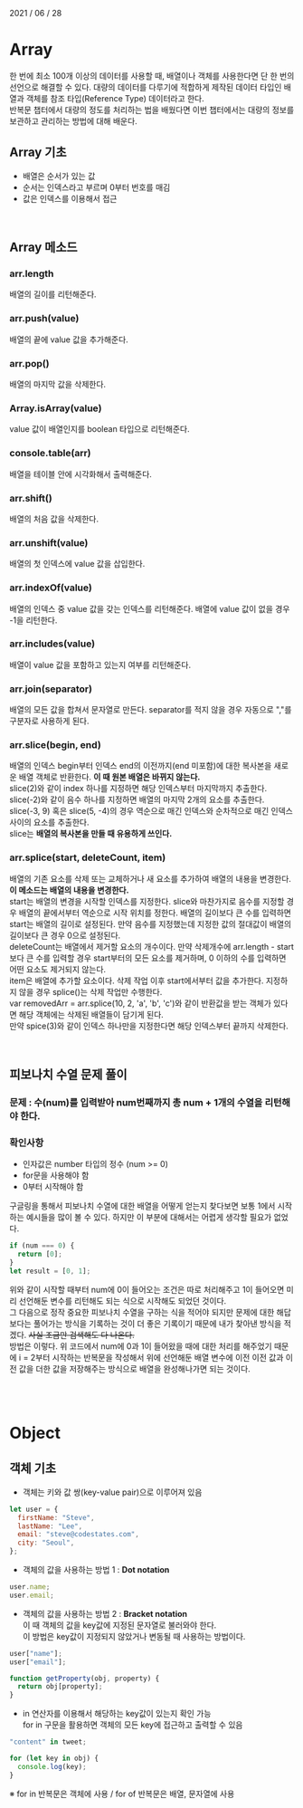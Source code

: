 2021 / 06 / 28

# Array

한 번에 최소 100개 이상의 데이터를 사용할 때, 배열이나 객체를 사용한다면 단 한 번의 선언으로 해결할 수 있다. 대량의 데이터를 다루기에 적합하게 제작된 데이터 타입인 배열과 객체를 참조 타입(Reference Type) 데이터라고 한다.  
반복문 챕터에서 대량의 정도를 처리하는 법을 배웠다면 이번 챕터에서는 대량의 정보를 보관하고 관리하는 방법에 대해 배운다.

## Array 기초

- 배열은 순서가 있는 값
- 순서는 인덱스라고 부르며 0부터 번호를 매김
- 값은 인덱스를 이용해서 접근

</br>

## Array 메소드

### arr.length

배열의 길이를 리턴해준다.

### arr.push(value)

배열의 끝에 value 값을 추가해준다.

### arr.pop()

배열의 마지막 값을 삭제한다.

### Array.isArray(value)

value 값이 배열인지를 boolean 타입으로 리턴해준다.

### console.table(arr)

배열을 테이블 안에 시각화해서 출력해준다.

### arr.shift()

배열의 처음 값을 삭제한다.

### arr.unshift(value)

배열의 첫 인덱스에 value 값을 삽입한다.

### arr.indexOf(value)

배열의 인덱스 중 value 값을 갖는 인덱스를 리턴해준다. 배열에 value 값이 없을 경우 -1을 리턴한다.

### arr.includes(value)

배열이 value 값을 포함하고 있는지 여부를 리턴해준다.

### arr.join(separator)

배열의 모든 값을 합쳐서 문자열로 만든다. separator를 적지 않을 경우 자동으로 ","를 구분자로 사용하게 된다.

### arr.slice(begin, end)

배열의 인덱스 begin부터 인덱스 end의 이전까지(end 미포함)에 대한 복사본을 새로운 배열 객체로 반환한다. **이 때 원본 배열은 바뀌지 않는다.**  
slice(2)와 같이 index 하나를 지정하면 해당 인덱스부터 마지막까지 추출한다.  
slice(-2)와 같이 음수 하나를 지정하면 배열의 마지막 2개의 요소를 추출한다.  
slice(-3, 9) 혹은 slice(5, -4)의 경우 역순으로 매긴 인덱스와 순차적으로 매긴 인덱스 사이의 요소를 추출한다.  
slice는 **배열의 복사본을 만들 때 유용하게 쓰인다.**

### arr.splice(start, deleteCount, item)

배열의 기존 요소를 삭제 또는 교체하거나 새 요소를 추가하여 배열의 내용을 변경한다. **이 메소드는 배열의 내용을 변경한다.**  
start는 배열의 변경을 시작할 인덱스를 지정한다. slice와 마찬가지로 음수를 지정할 경우 배열의 끝에서부터 역순으로 시작 위치를 정한다. 배열의 길이보다 큰 수를 입력하면 start는 배열의 길이로 설정된다. 만약 음수를 지정했는데 지정한 값의 절대값이 배열의 길이보다 큰 경우 0으로 설정된다.  
deleteCount는 배열에서 제거할 요소의 개수이다. 만약 삭제개수에 arr.length - start 보다 큰 수를 입력할 경우 start부터의 모든 요소를 제거하며, 0 이하의 수를 입력하면 어떤 요소도 제거되지 않는다.  
item은 배열에 추가할 요소이다. 삭제 작업 이후 start에서부터 값을 추가한다. 지정하지 않을 경우 splice()는 삭제 작업만 수행한다.  
var removedArr = arr.splice(10, 2, 'a', 'b', 'c')와 같이 반환값을 받는 객체가 있다면 해당 객체에는 삭제된 배열들이 담기게 된다.  
만약 spice(3)와 같이 인덱스 하나만을 지정한다면 해당 인덱스부터 끝까지 삭제한다.

</br>

## 피보나치 수열 문제 풀이

### 문제 : 수(num)를 입력받아 num번째까지 총 num + 1개의 수열을 리턴해야 한다.

### 확인사항

- 인자값은 number 타입의 정수 (num >= 0)
- for문을 사용해야 함
- 0부터 시작해야 함

구글링을 통해서 피보나치 수열에 대한 배열을 어떻게 얻는지 찾다보면 보통 1에서 시작하는 예시들을 많이 볼 수 있다. 하지만 이 부분에 대해서는 어렵게 생각할 필요가 없었다.

```javascript
if (num === 0) {
  return [0];
}
let result = [0, 1];
```

위와 같이 시작할 때부터 num에 0이 들어오는 조건은 따로 처리해주고 1이 들어오면 미리 선언해둔 변수를 리턴해도 되는 식으로 시작해도 되었던 것이다.  
그 다음으로 정작 중요한 피보나치 수열을 구하는 식을 적어야 되지만 문제에 대한 해답보다는 풀어가는 방식을 기록하는 것이 더 좋은 기록이기 때문에 내가 찾아낸 방식을 적겠다. ~~사실 조금만 검색해도 다 나온다.~~  
방법은 이렇다. 위 코드에서 num에 0과 1이 들어왔을 때에 대한 처리를 해주었기 때문에 i = 2부터 시작하는 반복문을 작성해서 위에 선언해둔 배열 변수에 이전 이전 값과 이전 값을 더한 값을 저장해주는 방식으로 배열을 완성해나가면 되는 것이다.

</br>
</br>

# Object

## 객체 기초

- 객체는 키와 값 쌍(key-value pair)으로 이루어져 있음

```javascript
let user = {
  firstName: "Steve",
  lastName: "Lee",
  email: "steve@codestates.com",
  city: "Seoul",
};
```

- 객체의 값을 사용하는 방법 1 : **Dot notation**

```javascript
user.name;
user.email;
```

- 객체의 값을 사용하는 방법 2 : **Bracket notation**  
  이 때 객체의 값을 key값에 지정된 문자열로 불러와야 한다.  
  이 방법은 key값이 지정되지 않았거나 변동될 때 사용하는 방법이다.

```javascript
user["name"];
user["email"];
```

```javascript
function getProperty(obj, property) {
  return obj[property];
}
```

- in 연산자를 이용해서 해당하는 key값이 있는지 확인 가능  
  for in 구문을 활용하면 객체의 모든 key에 접근하고 출력할 수 있음

```javascript
"content" in tweet;
```

```javascript
for (let key in obj) {
  console.log(key);
}
```

※ for in 반복문은 객체에 사용 / for of 반복문은 배열, 문자열에 사용
